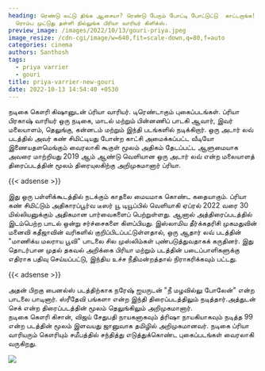 ```yaml
---
heading: ரெண்டு லட்டு திங்க ஆசையா? ரெண்டு பேரும் போட்டி போட்டுட்டு  காட்டறாங்க!
  ரொம்ப முட்டுது தள்ளி நில்லுங்க பிரியா வாரியர் கிளிக்ஸ்.
preview_image: /images/2022/10/13/gouri-priya.jpeg
image_resize: /cdn-cgi/image/w=640,fit=scale-down,q=80,f=auto
categories: cinema
authors: Santhosh
tags:
  - priya varrier
  - gouri
title: priya-varrier-new-gouri
date: 2022-10-13 14:54:40 +0530
---
```

நடிகை கௌரி கிஷானுடன் ப்ரியா  வாரியர்.‌ டிரெண்டாகும் புகைப்படங்கள்.
ப்ரியா பிரகாஷ் வாரியர் ஒரு நடிகை, மாடல் மற்றும் பின்னணிப் பாடகி ஆவார், இவர் மலையாளம், தெலுங்கு, கன்னடம் மற்றும் இந்தி படங்களில் நடிக்கிறார். ஒரு அடார் லவ் படத்தில் அவர் கண் சிமிட்டியது போன்ற காட்சி அமைக்கப்பட்ட வீடியோ இணையதளமெங்கும் வைரலாகி கூகுள் மூலம் அதிகம் தேடப்பட்ட ஆளுமையாக அவரை மாற்றியது 2019 ஆம் ஆண்டு வெளியான ஒரு அடார் லவ் என்ற மலையாளத் திரைப்படத்தின் மூலம் திரையுலகிற்கு அறிமுகமானார் ப்ரியா.  

{{< adsense >}}

இது ஒரு பள்ளிக்கூடத்தில் நடக்கும் காதலை மையமாக கொண்ட கதையாகும். ப்ரியா கண் சிமிட்டும் அதிகாரப்பூர்வ டீஸர் யூ டியூப்பில் வெளியாகி ஏப்ரல் 2022 வரை 30 மில்லியனுக்கும் அதிகமான பார்வைகளைப் பெற்றுள்ளது. 
ஆனால் அத்திரைப்படத்தில் இடம்பெற்ற பாடல் ஒன்று சர்ச்சைகளை கிளப்பியது. இஸ்லாமிய தீர்க்கதரிசி முகமதுவின் மனைவி கதீஜாவின் வரிகளில் குறிப்பிடப்பட்டுள்ளதால், ஒரு ஆதார் லவ் படத்தின் "மாணிக்ய மலராய பூவி" பாடலை சில முஸ்லிம்கள் புண்படுத்துவதாகக் கருதினர். இது தொடர்பான முதல் தகவல் அறிக்கை பிரியா மற்றும் படத்தின் படைப்பாளிகளுக்கு எதிராக பதிவு செய்யப்பட்டு, இந்திய உச்ச நீதிமன்றத்தால் நிராகரிக்கவும் பட்டது.

{{< adsense >}}


அதன் பிறகு பைனல்ஸ் படத்திற்காக நரேஷ் ஐயருடன் "நீ மழவில்லு போலேன்" என்ற பாடலை பாடினார். ஸ்ரீதேவி பங்களா என்ற இந்தி திரைப்படத்திலும் நடித்தார்.அத்துடன்  செக் என்ற திரைப்படத்தின் மூலம் தெலுங்கிலும் அறிமுகமானார்.\
நடிகை கௌரி கிசான், விஜய் சேதுபதி நாயகனாகவும் த்ரிஷா நாயகியாகவும் நடித்த 99 என்ற படத்தின் மூலம் இளவயது ஜானுவாக  தமிழில் அறிமுகமானவர். நடிகை ப்ரியா வாரியரும் கௌரியும் சமீபத்தில் சந்தித்து எடுத்துக்கொண்ட புகைப்படங்கள் வைரலாகி வருகிறது.

![](/images/2022/10/13/priya-varrier-new-gouri.jpeg)